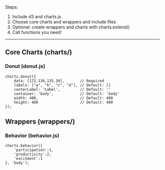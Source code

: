 Steps:  
1. Include d3 and charts.js  
2. Choose core charts and wrappers and include files  
3. Optional: create wrappers and charts with charts.extend()  
4. Call functions you need!

---

## Core Charts (charts/)
### Donut (donut.js)
```
charts.donut({  
    data: [172,136,135,10], 	  // Required  
    labels: ["a", "b", "c", "d"], // Default: []  
    centerLabel: 'Label', 		  // Default: ''  
    container: 'body', 			  // Default: 'body'  
    width: 400, 				  // Default: 400  
    height: 400 				  // Default: 400  
});
```


## Wrappers (wrappers/)
### Behavior (behavior.js)
```
charts.behavior({  
    'participation':1,  
    'productivity':2,  
    'excitment':1  
}, 'body');
```